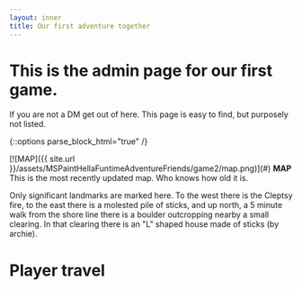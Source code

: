 ```yaml
---
layout: inner
title: Our first adventure together
---
```

# This is the admin page for our first game.
If you are not a DM get out of here. This page is easy to find, but purposely not listed. 

{::options parse_block_html="true" /}

<div class="thumbnail">
 [![MAP]({{ site.url }}/assets/MSPaintHellaFuntimeAdventureFriends/game2/map.png)](#)
 <b>MAP</b>
 This is the most recently updated map. Who knows how old it is.
</div>

Only significant landmarks are marked here. To the west there is the Cleptsy fire, to the east there is a molested pile of sticks, and up north, a 5 minute walk from the shore line there is a boulder outcropping nearby a small clearing. In that clearing there is an "L" shaped house made of sticks (by archie).

# Player travel

